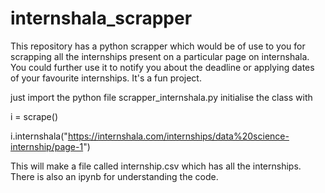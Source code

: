 # internshala_scrapper
This repository has a python scrapper which would be of use to you for scrapping all the internships present on a particular 
page on internshala. You could further use it to notify you about the deadline or applying dates of your favourite internships.
It's a fun project.

just import the python file scrapper_internshala.py
initialise the class with

i = scrape()

i.internshala("https://internshala.com/internships/data%20science-internship/page-1")

This will make a file called internship.csv which has all the internships. There is also an ipynb for understanding the code.

